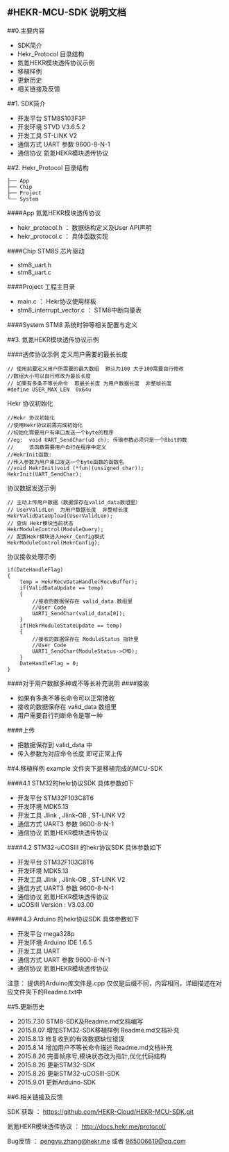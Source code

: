 #HEKR-MCU-SDK 说明文档
----
##0.主要内容
*	SDK简介
*	Hekr_Protocol 目录结构
*	氦氪HEKR模块透传协议示例
*	移植样例
*	更新历史
*	相关链接及反馈

##1. SDK简介
*	开发平台 STM8S103F3P
*	开发环境 STVD V3.6.5.2
*	开发工具 ST-LINK V2
*	通信方式 UART 参数 9600-8-N-1
*	通信协议 氦氪HEKR模块透传协议

##2. Hekr_Protocol 目录结构

	├── App
	├── Chip
	├── Project
	└── System

####App
氦氪HEKR模块透传协议

*    hekr_protocol.h ： 数据结构定义及User API声明
*    hekr_protocol.c ： 具体函数实现  

####Chip
STM8S 芯片驱动

*	stm8_uart.h
*	stm8_uart.c

####Project
工程主目录

*	main.c ： Hekr协议使用样板
*	stm8_interrupt_vector.c ： STM8中断向量表


####System
STM8 系统时钟等相关配置与定义


##3. 氦氪HEKR模块透传协议示例

####透传协议示例
定义用户需要的最长长度
	
	// 使用前要定义用户所需要的最大数组  默认为100 大于100需要自行修改
	//数组大小可以自行修改为最长长度  
	// 如果有多条不等长命令  取最长长度 为用户数据长度  非整帧长度
	#define USER_MAX_LEN  0x64u
	
Hekr 协议初始化

	//Hekr 协议初始化
	//使用Hekr协议前需完成初始化
	//初始化需要用户有串口发送一个byte的程序
	//eg:  void UART_SendChar(u8 ch); 传输参数必须只是一个8bit的数
	//     该函数需要用户自行在程序中定义
	//HekrInit函数:
	//传入参数为用户串口发送一个byte函数的函数名
	//void HekrInit(void (*fun)(unsigned char));
	HekrInit(UART_SendChar);   


协议数据发送示例

	// 主动上传用户数据（数据保存在valid_data数组里）
	// UserValidLen  为用户数据长度  非整帧长度
	HekrValidDataUpload(UserValidLen);
	// 查询 Hekr模块当前状态
	HekrModuleControl(ModuleQuery);
	// 配置Hekr模块进入Hekr_Config模式
	HekrModuleControl(HekrConfig);

协议接收处理示例

	if(DateHandleFlag)
	{
		temp = HekrRecvDataHandle(RecvBuffer);
		if(ValidDataUpdate == temp)
		{
			//接收的数据保存在 valid_data 数组里
			//User Code
			UART1_SendChar(valid_data[0]);
		}
		if(HekrModuleStateUpdate == temp)
		{
			//接收的数据保存在 ModuleStatus 指针里
			//User Code
			UART1_SendChar(ModuleStatus->CMD);
		}
		DateHandleFlag = 0;			
	}		

####对于用户数据多种或不等长补充说明
####接收
*	如果有多条不等长命令可以正常接收 
*	接收的数据保存在 valid_data 数组里
*	用户需要自行判断命令是哪一种

####上传
*	把数据保存到 valid_data 中
*	传入参数为对应命令长度 即可正常上传


##4.移植样例
example 文件夹下是移植完成的MCU-SDK

####4.1 STM32的hekr协议SDK 
具体参数如下

*	开发平台 STM32F103C8T6
*	开发环境 MDK5.13
*	开发工具 Jlink , Jlink-OB , ST-LINK V2
*	通信方式 UART3 参数 9600-8-N-1
*	通信协议 氦氪HEKR模块透传协议

####4.2 STM32-uCOSIII 的hekr协议SDK 
具体参数如下

*	开发平台 STM32F103C8T6
*	开发环境 MDK5.13
*	开发工具 Jlink , Jlink-OB , ST-LINK V2
*	通信方式 UART3 参数 9600-8-N-1
*	通信协议 氦氪HEKR模块透传协议
*	uCOSIII  Version : V3.03.00

####4.3 Arduino 的hekr协议SDK 
具体参数如下

*	开发平台 mega328p
*	开发环境 Arduino IDE 1.6.5
*	开发工具 UART
*	通信方式 UART 参数 9600-8-N-1
*	通信协议 氦氪HEKR模块透传协议

注意： 提供的Arduino库文件是.cpp 仅仅是后缀不同，内容相同，详细描述在对应文件夹下的Readme.txt中

##5.更新历史
* 2015.7.30 STM8-SDK及Readme.md文档编写
* 2015.8.07 增加STM32-SDK移植样例 Readme.md文档补充
* 2015.8.13 修复收到的有效数据缺位错误
* 2015.8.14 增加用户不等长命令描述 Readme.md文档补充
* 2015.8.26 完善帧序号,模块状态改为指针,优化代码结构
* 2015.8.26 更新STM32-SDK
* 2015.8.26 更新STM32-uCOSIII-SDK
* 2015.9.01 更新Arduino-SDK

 
##6.相关链接及反馈

SDK 获取 ：  https://github.com/HEKR-Cloud/HEKR-MCU-SDK.git

氦氪HEKR模块透传协议 ： http://docs.hekr.me/protocol/

Bug反馈 ： pengyu.zhang@hekr.me   或者 965006619@qq.com



